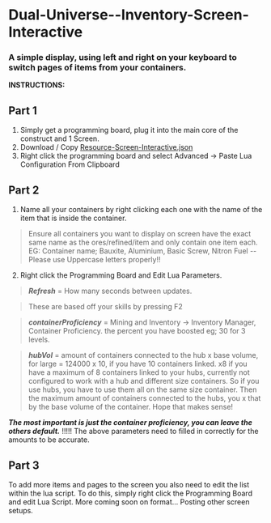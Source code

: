 # Dual-Universe--Inventory-Screen-Interactive
### A simple display, using left and right on your keyboard to switch pages of items from your containers.

**INSTRUCTIONS:**

## Part 1
1) Simply get a programming board, plug it into the main core of the construct and 1 Screen.
2) Download / Copy [Resource-Screen-Interactive.json](https://raw.githubusercontent.com/TwinFuture/Dual-Universe--Inventory-Screen-Interactive/main/Resource-Screen-Interactive.json)
3) Right click the programming board and select Advanced -> Paste Lua Configuration From Clipboard

## Part 2
1) Name all your containers by right clicking each one with the name of the item that is inside the container.
> Ensure all containers you want to display on screen have the exact same name as the ores/refined/item and only contain one item each.
EG: Container name; Bauxite, Aluminium, Basic Screw, Nitron Fuel -- Please use Uppercase letters properly!!
2) Right click the Programming Board and Edit Lua Parameters.
  > ***Refresh*** = How many seconds between updates.
  
  > These are based off your skills by pressing F2
  
  > ***containerProficiency*** = Mining and Inventory -> Inventory Manager, Container Proficiency. the percent you have boosted eg; 30 for 3 levels.
  
  > ***hubVol*** = amount of containers connected to the hub x base volume, for large = 124000 x 10, if you have 10 containers linked.
x8 if you have a maximum of 8 containers linked to your hubs, currently not configured to work with a hub and different size containers. So if you use hubs, you have to use them all on the same size container. Then the maximum amount of containers connected to the hubs, you x that by the base volume of the container. Hope that makes sense!

***The most important is just the container proficiency, you can leave the others default.***
!!!!! The above parameters need to filled in correctly for the amounts to be accurate.

## Part 3

To add more items and pages to the screen you also need to edit the list within the lua script.
To do this, simply right click the Programming Board and edit Lua Script.
More coming soon on format... Posting other screen setups.
